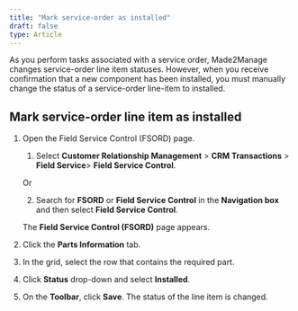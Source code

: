 ```yaml
---
title: "Mark service-order as installed"
draft: false
type: Article
---
```


As you perform tasks associated with a service order, Made2Manage changes service-order line item statuses. However, when you receive confirmation that a new component has been installed, you must manually change the status of a service-order line-item to installed.


## Mark service-order line item as installed

1. Open the Field Service Control (FSORD) page.

    1. Select **Customer Relationship Management** > **CRM Transactions** > **Field Service**> **Field Service Control**.

    Or

    2. Search for **FSORD** or **Field Service Control** in the **Navigation box** and then select  **Field Service Control**.

    The **Field Service Control (FSORD)** page appears.

2. Click the **Parts Information** tab.

3. In the grid, select the row that contains the required part.

4. Click **Status** drop-down and select **Installed**.

5. On the **Toolbar**, click **Save**. The status of the line item is changed.


​